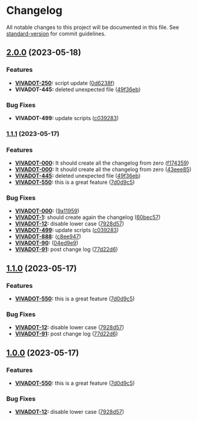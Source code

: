 # Changelog

All notable changes to this project will be documented in this file. See [standard-version](https://github.com/conventional-changelog/standard-version) for commit guidelines.

## [2.0.0](https://github.com/henrycontal/effective-potato/compare/v1.1.0...v2.0.0) (2023-05-18)


### Features

* **[VIVADOT-250](https://gruposti.atlassian.net/browse/VIVADOT-250):** script update ([0d6238f](https://github.com/henrycontal/effective-potato/commit/0d6238f046d1743697fa8cfbb910607dcd655f7c))
* **VIVADOT-445:** deleted unexpected file ([49f36eb](https://github.com/henrycontal/effective-potato/commit/49f36ebdcf3e470f05815f6fa2b2a9dee232ea00))


### Bug Fixes

* **VIVADOT-499:** update scripts ([c039283](https://github.com/henrycontal/effective-potato/commit/c03928380bc7d4d9b34703a07d286043033d9a3f))

### [1.1.1](https://github.com/henrycontal/effective-potato/compare/v7.0.0...v1.1.1) (2023-05-17)


### Features

* **[VIVADOT-000](https://gruposti.atlassian.net/browse/VIVADOT-000):** It should create all the changelog from zero ([f174359](https://github.com/henrycontal/effective-potato/commit/f174359ef2972c8127bf2d3f65057910bfb845bc))
* **[VIVADOT-000](https://gruposti.atlassian.net/browse/VIVADOT-000):** It should create all the changelog from zero ([43eee85](https://github.com/henrycontal/effective-potato/commit/43eee858262233b158bd62346e94555d92e0231e))
* **[VIVADOT-445](https://gruposti.atlassian.net/browse/VIVADOT-445):** deleted unexpected file ([49f36eb](https://github.com/henrycontal/effective-potato/commit/49f36ebdcf3e470f05815f6fa2b2a9dee232ea00))
* **[VIVADOT-550](https://gruposti.atlassian.net/browse/VIVADOT-550):** this is a great feature ([7d0d9c5](https://github.com/henrycontal/effective-potato/commit/7d0d9c5ac308ba1d6db3ae07109f07f6d6fd3bdd))


### Bug Fixes

* **[VIVADOT-000](https://gruposti.atlassian.net/browse/VIVADOT-000):** ([9a11959](https://github.com/henrycontal/effective-potato/commit/9a11959571e700f2fbf7ffbcdb2de96b76024a1d))
* **[VIVADOT-1](https://gruposti.atlassian.net/browse/VIVADOT-1):** should create again the changelog ([60bec57](https://github.com/henrycontal/effective-potato/commit/60bec571340a4cc1732ad9f4c04323dcacdc4c81))
* **[VIVADOT-12](https://gruposti.atlassian.net/browse/VIVADOT-12):** disable lower case ([7928d57](https://github.com/henrycontal/effective-potato/commit/7928d57ac353c4c25b4e674aec60067e75519a6c))
* **[VIVADOT-499](https://gruposti.atlassian.net/browse/VIVADOT-499):** update scripts ([c039283](https://github.com/henrycontal/effective-potato/commit/c03928380bc7d4d9b34703a07d286043033d9a3f))
* **[VIVADOT-888](https://gruposti.atlassian.net/browse/VIVADOT-888):** ([c8ee947](https://github.com/henrycontal/effective-potato/commit/c8ee9471a0894ef39876e3b284eed017530348d6))
* **[VIVADOT-90](https://gruposti.atlassian.net/browse/VIVADOT-90):** ([04ed9e9](https://github.com/henrycontal/effective-potato/commit/04ed9e939460283b87c8e5c711ae25a39abc7f82))
* **[VIVADOT-91](https://gruposti.atlassian.net/browse/VIVADOT-91):** post change log ([77d22d6](https://github.com/henrycontal/effective-potato/commit/77d22d6c545047f612bdbe9b8bbd000e73824027))

## [1.1.0](https://github.com/henrycontal/effective-potato/compare/v9.1.0...v1.1.0) (2023-05-17)


### Features

* **[VIVADOT-550](https://gruposti.atlassian.net/browse/VIVADOT-550):** this is a great feature ([7d0d9c5](https://github.com/henrycontal/effective-potato/commit/7d0d9c5ac308ba1d6db3ae07109f07f6d6fd3bdd))


### Bug Fixes

* **[VIVADOT-12](https://gruposti.atlassian.net/browse/VIVADOT-12):** disable lower case ([7928d57](https://github.com/henrycontal/effective-potato/commit/7928d57ac353c4c25b4e674aec60067e75519a6c))
* **[VIVADOT-91](https://gruposti.atlassian.net/browse/VIVADOT-91):** post change log ([77d22d6](https://github.com/henrycontal/effective-potato/commit/77d22d6c545047f612bdbe9b8bbd000e73824027))

## [1.0.0](https://github.com/henrycontal/effective-potato/compare/v9.1.0...v1.0.0) (2023-05-17)


### Features

* **[VIVADOT-550](https://gruposti.atlassian.net/browse/VIVADOT-550):** this is a great feature ([7d0d9c5](https://github.com/henrycontal/effective-potato/commit/7d0d9c5ac308ba1d6db3ae07109f07f6d6fd3bdd))


### Bug Fixes

* **[VIVADOT-12](https://gruposti.atlassian.net/browse/VIVADOT-12):** disable lower case ([7928d57](https://github.com/henrycontal/effective-potato/commit/7928d57ac353c4c25b4e674aec60067e75519a6c))
